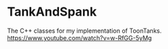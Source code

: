 # TankAndSpank
The C++ classes for my implementation of ToonTanks.  
https://www.youtube.com/watch?v=w-RfGG-5yMg
